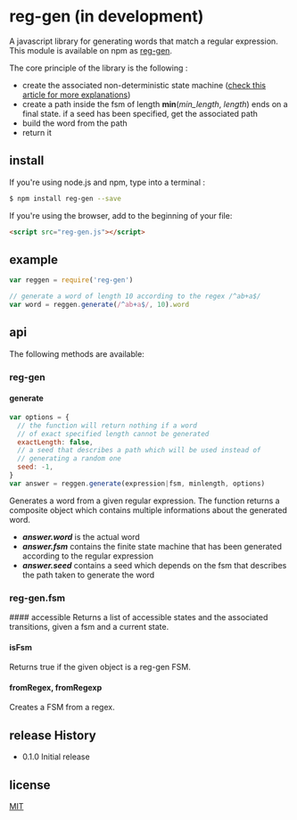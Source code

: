 # reg-gen (in development)
A javascript library for generating words that match a regular expression.
This module is available on npm as [reg-gen](https://www.npmjs.com/package/reg-gen).

The core principle of the library is the following :
* create the associated non-deterministic state machine ([check this article for more explanations](https://swtch.com/~rsc/regexp/regexp1.html))
* create a path inside the fsm of length **min**(*min_length*, *length*) ends on a final state. if a seed has been specified, get the associated path
* build the word from the path
* return it

## install
If you're using node.js and npm, type into a terminal :
```sh
$ npm install reg-gen --save
```
If you're using the browser, add to the beginning of your file:
```html
<script src="reg-gen.js"></script>
```

## example
```js
var reggen = require('reg-gen')

// generate a word of length 10 according to the regex /^ab+a$/
var word = reggen.generate(/^ab+a$/, 10).word

```

## api

The following methods are available:

### reg-gen

#### generate
```js
var options = {
  // the function will return nothing if a word  
  // of exact specified length cannot be generated
  exactLength: false,
  // a seed that describes a path which will be used instead of
  // generating a random one
  seed: -1,
}
var answer = reggen.generate(expression|fsm, minlength, options)
```
Generates a word from a given regular expression.
The function returns a composite object which contains multiple informations about
the generated word.
* ***answer.word*** is the actual word
* ***answer.fsm*** contains the finite state machine that has been generated according to the regular expression
* ***answer.seed*** contains a seed which depends on the fsm that describes the path taken to generate the word

### reg-gen.fsm

#### accessible
Returns a list of accessible states and the associated transitions, given a fsm and a current state.

#### isFsm
Returns true if the given object is a reg-gen FSM.

#### fromRegex, fromRegexp
Creates a FSM from a regex.

## release History

* 0.1.0 Initial release

## license
[MIT](http://opensource.org/licenses/MIT)
